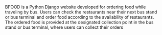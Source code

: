 BFOOD is a Python Django website developed for ordering food while traveling by bus. Users can check the restaurants near their next bus stand or bus terminal and order food according to the availability of restaurants. The ordered food is provided at the designated collection point in the bus stand or bus terminal, where users can collect their orders
